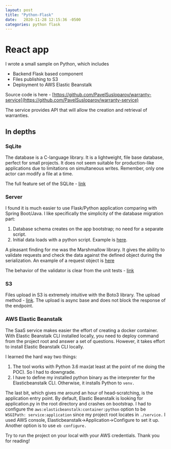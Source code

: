 ```yaml
---
layout: post
title: "Python-Flask"
date:   2020-11-28 12:15:36 -0500
categories: python flask
---
```


# React app

I wrote a small sample on Python, which includes
* Backend Flask based component
* Files publishing to S3
* Deployment to AWS Elastic Beanstalk

Source code is here - [https://github.com/PavelSusloparov/warranty-service](https://github.com/PavelSusloparov/warranty-service)

The service provides API that will allow the creation and retrieval of warranties.

## In depths

### SqLite

The database is a C-language library. It is a lightweight, file base database, perfect for small projects.
It does not seem suitable for production-like applications due to limitations on simultaneous writes.
Remember, only one actor can modify a file at a time.

The full feature set of the SQLite - [link](https://www.sqlite.org/features.html)

### Server

I found it is much easier to use Flask/Python application comparing with Spring Boot/Java.
I like specifically the simplicity of the database migration part:

1. Database schema creates on the app bootstrap; no need for a separate script.
2. Initial data loads with a python script. Example is [here](https://github.com/PavelSusloparov/warranty-service/blob/master/scripts/init_db.py).

A pleasant finding for me was the Marshmallow library. It gives the ability to validate requests and check the data against the defined object during the serialization.
An example of a request object is [here](https://github.com/PavelSusloparov/warranty-service/blob/master/service/schema.py#L45)

The behavior of the validator is clear from the unit tests - [link](https://github.com/PavelSusloparov/warranty-service/blob/master/service/tests/test_routes_create_warranty.py#L53)

### S3

Files upload in S3 is extremely intuitive with the Boto3 library. The upload method - [link](https://github.com/PavelSusloparov/warranty-service/blob/master/service/routes.py#L64).
The upload is async base and does not block the response of the endpoint.

### AWS Elastic Beanstalk

The SaaS service makes easier the effort of creating a docker container.
With Elastic Beanstalk CLI installed locally, you need to deploy command from the project root and answer a set of questions.
However, it takes effort to install Elastic Beanstalk CLI locally.

I learned the hard way two things:

1. The tool works with Python 3.6 max(at least at the point of me doing the POC). So I had to downgrade.
2. I have to define my installed python binary as the interpreter for the Elasticbeanstalk CLI. Otherwise, it installs Python to `venv.`

The last bit, which gives me around an hour of head-scratching, is the application entry point.
By default, Elastic Beanstalk is looking for application.py in the root directory and crashes on bootstrap.
I had to configure the `aws:elasticbeanstalk:container:python` option to be `WSGIPath: service:application` since my project root locates in `./service.`
I used AWS console, Elasticbeanstalk->Application->Configure to set it up. Another option is to use `eb configure.`

Try to run the project on your local with your AWS credentials.
Thank you for reading! 
